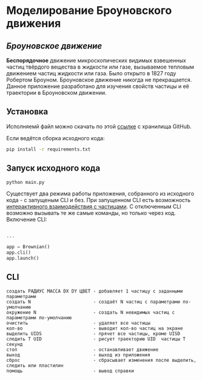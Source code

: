 # Моделирование Броуновского движения
## ***Броуновское движение***
**Беспорядочное** движение микроскопических видимых взвешенных частиц твёрдого вещества в жидкости или газе, вызываемое тепловым движением частиц жидкости или газа. Было открыто в 1827 году Робертом Броуном. Броуновское движение никогда не прекращается.
Данное приложение разработано для изучения свойств частицы и её траектории в Броуновском движении.

## Установка
Исполняемй файл можно скачать по этой [cсылке](https://github.com/Kardfox01/Brownian2.0/releases/download/2.0/BrownianEngine.exe) с хранилища GitHub.

Если ведётся сборка исходного кода:
```cmd
pip install -r requirements.txt
```

## Запуск исходного кода
```cmd
python main.py
```
Существует два режима работы приложения, собранного из исходного кода - с запущеным CLI и без. При запущенном CLI есть возможность [интерактивного взаимодействия с частицами](#CLI). С отключенным CLI возможно вызывать те же самые команды, но только через код.
Включение CLI:
```python

...

app = Brownian()
app.cli()
app.launch()
```

## CLI
```
создать РАДИУС МАССА DX DY ЦВЕТ - добавляет 1 частицу с заданными параметрами
создать N                       - создаёт N частиц с параметрами по-умолчанию
окружение N                     - создать N невидимых частиц с параметрами по-умолчанию
очистить                        - удаляет все частицы
кол-во                          - выводит кол-во частиц на экране
выделить UIDS                   - прячет все частицы, кроме UISD
следить T UID                   - рисует траекторию UID  частицы T cекунд
стоп                            - останавливает движение
выход                           - выход из приложения
сброс                           - сбрасывает изменения после выделить, следить или пластилин
помощь                          - вывод справки
```
